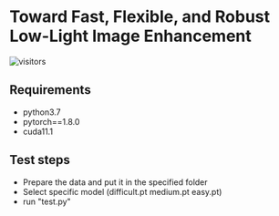 # Toward Fast, Flexible, and Robust Low-Light Image Enhancement
![visitors](https://visitor-badge.glitch.me/badge?page_id=vis-opt-group/SCI) 
## Requirements
* python3.7
* pytorch==1.8.0
* cuda11.1

## Test steps
* Prepare the data and put it in the specified folder
* Select specific model (difficult.pt medium.pt easy.pt)
* run "test.py"
